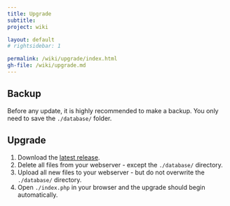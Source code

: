 ```yaml
---
title: Upgrade
subtitle: 
project: wiki

layout: default
# rightsidebar: 1

permalink: /wiki/upgrade/index.html
gh-file: /wiki/upgrade.md
---
```

## Backup

Before any update, it is highly recommended to make a backup. You only need to save the `./database/` folder.

## Upgrade

1. Download the [latest release](https://github.com/bugtrackr/Nireus/releases/latest).
2. Delete all files from your webserver - except the `./database/` directory.
3. Upload all new files to your webserver - but do not overwrite the `./database/` directory.
4. Open `./index.php` in your browser and the upgrade should begin automatically.
